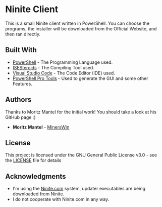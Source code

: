 # Ninite Client

This is a small Ninite client written in PowerShell. You can choose the programs, the installer will be downloaded from the Official Website, and then ran directly.


## Built With

* [PowerShell](https://github.com/PowerShell/PowerShell) - The Programming Language used.
* [ISESteroids](http://www.powertheshell.com/isesteroids/) - The Compiling Tool used.
* [Visual Studio Code](https://code.visualstudio.com) - The Code Editor (IDE) used.
* [PowerShell Pro Tools](https://ironmansoftware.com/powershell-pro-tools/) - Used to generate the GUI and some other Features.


## Authors

Thanks to Moritz Mantel for the initial work! You should take a look at his GitHub page :)
* **Moritz Mantel** - [MinersWin](https://github.com/MinersWin)


## License

This project is licensed under the GNU General Public License v3.0 - see the [LICENSE]() file for details


## Acknowledgments

* I'm using the [Ninite.com](https://ninite.com) system, updater executables are being downloaded from Ninite.
* I do not cooperate with Ninite.com in any way.
